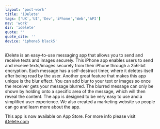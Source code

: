 ```yaml
---
layout: 'post-work'
title: 'iDelete'
tags: ['UX','UI','Dev','iPhone','Web','API']
nav: 'work'
dir: 'idelete'
quote: ""
quote_cite: ''
device: 'iphone5 black5'
---
```

<p>iDelete is an easy-to-use messaging app that allows you to send and receive texts and images securely. This iPhone app enables users to send and receive texts/images securely from their iPhone through a 256-bit encryption. Each message has a self-destruct timer, where it deletes itself after being read by the user. Another great feature that makes this app unique is the blur effect. You can add blur to your text or images so once the receiver gets your message blurred. The blurred message can only be shown by holding onto a specific area of the message, which will then reveal the content. The app is designed to be very easy to use and a simplified user experience. We also created a marketing website so people can go and learn more about the app.</p>
<p>This app is now available on App Store. For more info please visit <a href="http://idelete.com/" target="_blank">iDelete.com</a></p>
